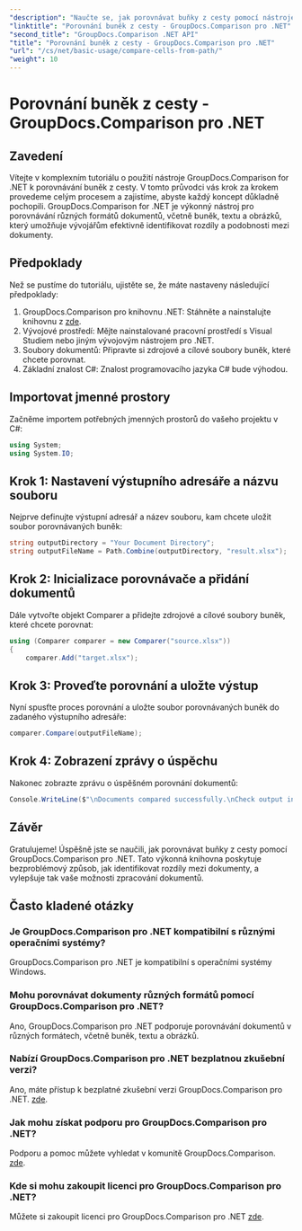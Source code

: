 ```yaml
---
"description": "Naučte se, jak porovnávat buňky z cesty pomocí nástroje GroupDocs.Comparison pro .NET. Efektivně identifikujte rozdíly mezi dokumenty."
"linktitle": "Porovnání buněk z cesty - GroupDocs.Comparison pro .NET"
"second_title": "GroupDocs.Comparison .NET API"
"title": "Porovnání buněk z cesty - GroupDocs.Comparison pro .NET"
"url": "/cs/net/basic-usage/compare-cells-from-path/"
"weight": 10
---
```


# Porovnání buněk z cesty - GroupDocs.Comparison pro .NET

## Zavedení
Vítejte v komplexním tutoriálu o použití nástroje GroupDocs.Comparison for .NET k porovnávání buněk z cesty. V tomto průvodci vás krok za krokem provedeme celým procesem a zajistíme, abyste každý koncept důkladně pochopili. GroupDocs.Comparison for .NET je výkonný nástroj pro porovnávání různých formátů dokumentů, včetně buněk, textu a obrázků, který umožňuje vývojářům efektivně identifikovat rozdíly a podobnosti mezi dokumenty.
## Předpoklady
Než se pustíme do tutoriálu, ujistěte se, že máte nastaveny následující předpoklady:
1. GroupDocs.Comparison pro knihovnu .NET: Stáhněte a nainstalujte knihovnu z [zde](https://releases.groupdocs.com/comparison/net/).
2. Vývojové prostředí: Mějte nainstalované pracovní prostředí s Visual Studiem nebo jiným vývojovým nástrojem pro .NET.
3. Soubory dokumentů: Připravte si zdrojové a cílové soubory buněk, které chcete porovnat.
4. Základní znalost C#: Znalost programovacího jazyka C# bude výhodou.

## Importovat jmenné prostory
Začněme importem potřebných jmenných prostorů do vašeho projektu v C#:
```csharp
using System;
using System.IO;
```
## Krok 1: Nastavení výstupního adresáře a názvu souboru
Nejprve definujte výstupní adresář a název souboru, kam chcete uložit soubor porovnávaných buněk:
```csharp
string outputDirectory = "Your Document Directory";
string outputFileName = Path.Combine(outputDirectory, "result.xlsx");
```
## Krok 2: Inicializace porovnávače a přidání dokumentů
Dále vytvořte objekt Comparer a přidejte zdrojové a cílové soubory buněk, které chcete porovnat:
```csharp
using (Comparer comparer = new Comparer("source.xlsx"))
{
    comparer.Add("target.xlsx");
```
## Krok 3: Proveďte porovnání a uložte výstup
Nyní spusťte proces porovnání a uložte soubor porovnávaných buněk do zadaného výstupního adresáře:
```csharp
comparer.Compare(outputFileName);
```
## Krok 4: Zobrazení zprávy o úspěchu
Nakonec zobrazte zprávu o úspěšném porovnání dokumentů:
```csharp
Console.WriteLine($"\nDocuments compared successfully.\nCheck output in {outputDirectory}.");
```

## Závěr
Gratulujeme! Úspěšně jste se naučili, jak porovnávat buňky z cesty pomocí GroupDocs.Comparison pro .NET. Tato výkonná knihovna poskytuje bezproblémový způsob, jak identifikovat rozdíly mezi dokumenty, a vylepšuje tak vaše možnosti zpracování dokumentů.
## Často kladené otázky
### Je GroupDocs.Comparison pro .NET kompatibilní s různými operačními systémy?
GroupDocs.Comparison pro .NET je kompatibilní s operačními systémy Windows.
### Mohu porovnávat dokumenty různých formátů pomocí GroupDocs.Comparison pro .NET?
Ano, GroupDocs.Comparison pro .NET podporuje porovnávání dokumentů v různých formátech, včetně buněk, textu a obrázků.
### Nabízí GroupDocs.Comparison pro .NET bezplatnou zkušební verzi?
Ano, máte přístup k bezplatné zkušební verzi GroupDocs.Comparison pro .NET. [zde](https://releases.groupdocs.com/).
### Jak mohu získat podporu pro GroupDocs.Comparison pro .NET?
Podporu a pomoc můžete vyhledat v komunitě GroupDocs.Comparison. [zde](https://forum.groupdocs.com/c/comparison/12).
### Kde si mohu zakoupit licenci pro GroupDocs.Comparison pro .NET?
Můžete si zakoupit licenci pro GroupDocs.Comparison pro .NET [zde](https://purchase.groupdocs.com/buy).
